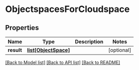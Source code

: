 # ObjectspacesForCloudspace

## Properties
Name | Type | Description | Notes
------------ | ------------- | ------------- | -------------
**result** | [**list[ObjectSpace]**](ObjectSpace.md) |  | [optional] 

[[Back to Model list]](../README.md#documentation-for-models) [[Back to API list]](../README.md#documentation-for-api-endpoints) [[Back to README]](../README.md)


